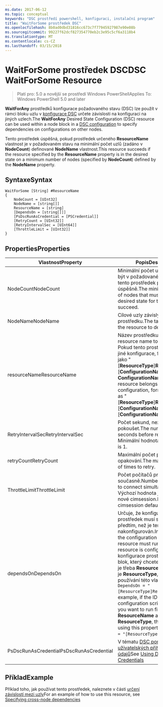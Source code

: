 ```yaml
---
ms.date: 2017-06-12
ms.topic: conceptual
keywords: "DSC prostředí powershell, konfiguraci, instalační program"
title: "WaitForSome prostředek DSC"
ms.openlocfilehash: 8b0ad0dbd31816cc673c7f77945927987e90e08b
ms.sourcegitcommit: 99227f62dcf827354770eb2c3e95c5cf6a3118b4
ms.translationtype: MT
ms.contentlocale: cs-CZ
ms.lasthandoff: 03/15/2018
---
```

# <a name="dsc-waitforsome-resource"></a><span data-ttu-id="71f12-103">WaitForSome prostředek DSC</span><span class="sxs-lookup"><span data-stu-id="71f12-103">DSC WaitForSome Resource</span></span>

> <span data-ttu-id="71f12-104">Platí pro: 5.0 a novější se prostředí Windows PowerShell</span><span class="sxs-lookup"><span data-stu-id="71f12-104">Applies To: Windows PowerShell 5.0 and later</span></span>

<span data-ttu-id="71f12-105">**WaitForAny** prostředků konfigurace požadovaného stavu (DSC) lze použít v rámci bloku uzlu v [konfigurace DSC](configurations.md) určete závislosti na konfiguraci na jiných uzlech.</span><span class="sxs-lookup"><span data-stu-id="71f12-105">The **WaitForAny** Desired State Configuration (DSC) resource can be used within a node block in a [DSC configuration](configurations.md) to specify dependencies on configurations on other nodes.</span></span>

<span data-ttu-id="71f12-106">Tento prostředek úspěšná, pokud prostředek určeného **ResourceName** vlastnost je v požadovaném stavu na minimální počet uzlů (zadáno v **NodeCount**) definované **NodeName**  vlastnost.</span><span class="sxs-lookup"><span data-stu-id="71f12-106">This resource succeeds if the resource specified by the **ResourceName** property is in the desired state on a minimum number of nodes (specified by **NodeCount**) defined by the **NodeName** property.</span></span> 


## <a name="syntax"></a><span data-ttu-id="71f12-107">Syntaxe</span><span class="sxs-lookup"><span data-stu-id="71f12-107">Syntax</span></span>

```
WaitForSome [String] #ResourceName
{
    NodeCount = [UInt32]
    NodeName = [string[]]
    ResourceName = [string]
    [DependsOn = [string[]]]
    [PsDscRunAsCredential = [PSCredential]]
    [RetryCount = [UInt32]]
    [RetryIntervalSec = [UInt64]]
    [ThrottleLimit = [UInt32]]
}
```

## <a name="properties"></a><span data-ttu-id="71f12-108">Properties</span><span class="sxs-lookup"><span data-stu-id="71f12-108">Properties</span></span>

|  <span data-ttu-id="71f12-109">Vlastnost</span><span class="sxs-lookup"><span data-stu-id="71f12-109">Property</span></span>  |  <span data-ttu-id="71f12-110">Popis</span><span class="sxs-lookup"><span data-stu-id="71f12-110">Description</span></span>   | 
|---|---| 
| <span data-ttu-id="71f12-111">NodeCount</span><span class="sxs-lookup"><span data-stu-id="71f12-111">NodeCount</span></span>| <span data-ttu-id="71f12-112">Minimální počet uzlů, které musí být v požadovaném stavu pro tento prostředek proběhla úspěšně.</span><span class="sxs-lookup"><span data-stu-id="71f12-112">The minimum number of nodes that must be in the desired state for this resource to succeed.</span></span>|
| <span data-ttu-id="71f12-113">NodeName</span><span class="sxs-lookup"><span data-stu-id="71f12-113">NodeName</span></span>| <span data-ttu-id="71f12-114">Cílové uzly závislý na prostředku.</span><span class="sxs-lookup"><span data-stu-id="71f12-114">The target nodes of the resource to depend on.</span></span>| 
| <span data-ttu-id="71f12-115">resourceName</span><span class="sxs-lookup"><span data-stu-id="71f12-115">ResourceName</span></span>| <span data-ttu-id="71f12-116">Název prostředku závislý na.</span><span class="sxs-lookup"><span data-stu-id="71f12-116">The resource name to depend on.</span></span> <span data-ttu-id="71f12-117">Pokud tento prostředek patří do jiné konfigurace, formátu názvu jako "[__ResourceType__]__ResourceName__:: [__ConfigurationName__]:: [ __ConfigurationName__] "</span><span class="sxs-lookup"><span data-stu-id="71f12-117">If this resource belongs to a different configuration, format the name as "[__ResourceType__]__ResourceName__::[__ConfigurationName__]::[__ConfigurationName__]"</span></span>| 
| <span data-ttu-id="71f12-118">RetryIntervalSec</span><span class="sxs-lookup"><span data-stu-id="71f12-118">RetryIntervalSec</span></span>| <span data-ttu-id="71f12-119">Počet sekund, než se budete pokoušet.</span><span class="sxs-lookup"><span data-stu-id="71f12-119">The number of seconds before retrying.</span></span> <span data-ttu-id="71f12-120">Minimální hodnota je 1.</span><span class="sxs-lookup"><span data-stu-id="71f12-120">Minimum is 1.</span></span>| 
| <span data-ttu-id="71f12-121">retryCount</span><span class="sxs-lookup"><span data-stu-id="71f12-121">RetryCount</span></span>| <span data-ttu-id="71f12-122">Maximální počet pokusů o opakování.</span><span class="sxs-lookup"><span data-stu-id="71f12-122">The maximum number of times to retry.</span></span>| 
| <span data-ttu-id="71f12-123">ThrottleLimit</span><span class="sxs-lookup"><span data-stu-id="71f12-123">ThrottleLimit</span></span>| <span data-ttu-id="71f12-124">Počet počítačů pro připojení současně.</span><span class="sxs-lookup"><span data-stu-id="71f12-124">Number of machines to connect simultaneously.</span></span> <span data-ttu-id="71f12-125">Výchozí hodnota je výchozí pro nové cimsession.</span><span class="sxs-lookup"><span data-stu-id="71f12-125">Default is new-cimsession default.</span></span>| 
| <span data-ttu-id="71f12-126">dependsOn</span><span class="sxs-lookup"><span data-stu-id="71f12-126">DependsOn</span></span> | <span data-ttu-id="71f12-127">Určuje, že konfigurace jiný prostředek musí spouštět předtím, než je tento prostředek nakonfigurován.</span><span class="sxs-lookup"><span data-stu-id="71f12-127">Indicates that the configuration of another resource must run before this resource is configured.</span></span> <span data-ttu-id="71f12-128">Pokud ID konfigurace prostředků skriptu blok, který chcete spustit nejprve je třeba __ResourceName__ a její typ je __ResourceType__, syntaxe pro používání této vlastnosti je `DependsOn = "[ResourceType]ResourceName"`.</span><span class="sxs-lookup"><span data-stu-id="71f12-128">For example, if the ID of the resource configuration script block that you want to run first is __ResourceName__ and its type is __ResourceType__, the syntax for using this property is `DependsOn = "[ResourceType]ResourceName"`.</span></span>|
| <span data-ttu-id="71f12-129">PsDscRunAsCredential</span><span class="sxs-lookup"><span data-stu-id="71f12-129">PsDscRunAsCredential</span></span> | <span data-ttu-id="71f12-130">V tématu [DSC pomocí uživatelských přihlašovacích údajů](https://docs.microsoft.com/powershell/dsc/runasuser)</span><span class="sxs-lookup"><span data-stu-id="71f12-130">See [Using DSC with User Credentials](https://docs.microsoft.com/powershell/dsc/runasuser)</span></span> |


## <a name="example"></a><span data-ttu-id="71f12-131">Příklad</span><span class="sxs-lookup"><span data-stu-id="71f12-131">Example</span></span>

<span data-ttu-id="71f12-132">Příklad toho, jak používat tento prostředek, naleznete v části [určení závislostí mezi uzly](crossNodeDependencies.md)</span><span class="sxs-lookup"><span data-stu-id="71f12-132">For an example of how to use this resource, see [Specifying cross-node dependencies](crossNodeDependencies.md)</span></span>

